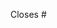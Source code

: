 <!-- List the issues closed by this PR using the format 'Closes #1, #2' -->
Closes #

<!-- Describe the changes introduced by this PR with as much detail as possible -->